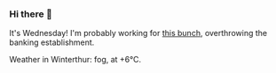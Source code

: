 ### Hi there :wave:

It's Wednesday! I'm probably working for [this bunch](https://github.com/kohofinancial), overthrowing the banking establishment.

Weather in Winterthur: fog, at +6°C.
